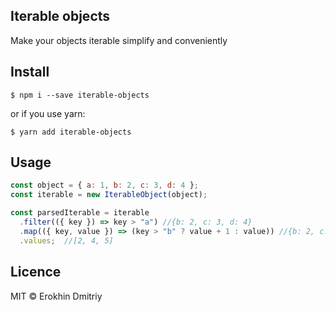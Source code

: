 ## Iterable objects

Make your objects iterable simplify and conveniently

## Install

```
$ npm i --save iterable-objects
```

or if you use yarn:

```
$ yarn add iterable-objects
```

## Usage

``` js
const object = { a: 1, b: 2, c: 3, d: 4 };
const iterable = new IterableObject(object);

const parsedIterable = iterable
  .filter(({ key }) => key > "a") //{b: 2, c: 3, d: 4}
  .map(({ key, value }) => (key > "b" ? value + 1 : value)) //{b: 2, c: 4, d: 5}
  .values;  //[2, 4, 5]
```

## Licence

MIT © Erokhin Dmitriy
